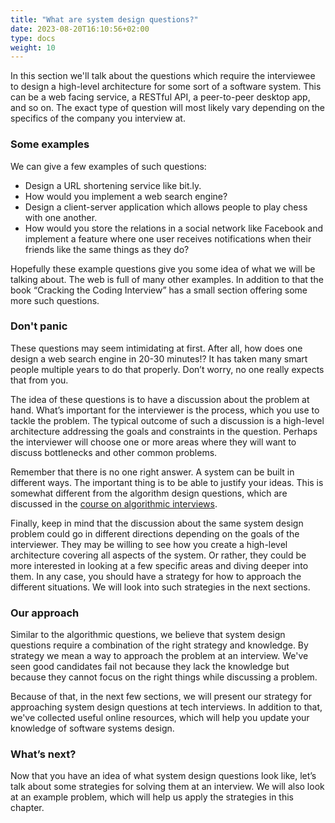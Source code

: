 ```yaml
---
title: "What are system design questions?"
date: 2023-08-20T16:10:56+02:00
type: docs
weight: 10
---
```

In this section we'll talk about the questions which require the interviewee to design a high-level architecture for some sort of a software system. This can be a web facing service, a RESTful API, a peer-to-peer desktop app, and so on. The exact type of question will most likely vary depending on the specifics of the company you interview at.

### Some examples

We can give a few examples of such questions:

* Design a URL shortening service like bit.ly.
* How would you implement a web search engine?
* Design a client-server application which allows people to play chess with one another.
* How would you store the relations in a social network like Facebook and implement a feature where one user receives notifications when their friends like the same things as they do?

Hopefully these example questions give you some idea of what we will be talking about. The web is full of many other examples. In addition to that the book “Cracking the Coding Interview” has a small section offering some more such questions.

### Don't panic

These questions may seem intimidating at first. After all, how does one design a web search engine in 20-30 minutes!? It has taken many smart people multiple years to do that properly. Don’t worry, no one really expects that from you.

The idea of these questions is to have a discussion about the problem at hand. What’s important for the interviewer is the process, which you use to tackle the problem. The typical outcome of such a discussion is a high-level architecture addressing the goals and constraints in the question. Perhaps the interviewer will choose one or more areas where they will want to discuss bottlenecks and other common problems.

Remember that there is no one right answer. A system can be built in different ways. The important thing is to be able to justify your ideas. This is somewhat different from the algorithm design questions, which are discussed in the [course on algorithmic interviews](/algorithms/).

Finally, keep in mind that the discussion about the same system design problem could go in different directions depending on the goals of the interviewer. They may be willing to see how you create a high-level architecture covering all aspects of the system. Or rather, they could be more interested in looking at a few specific areas and diving deeper into them. In any case, you should have a strategy for how to approach the different situations. We will look into such strategies in the next sections.

### Our approach

Similar to the algorithmic questions, we believe that system design questions require a combination of the right strategy and knowledge. By strategy we mean a way to approach the problem at an interview. We've seen good candidates fail not because they lack the knowledge but because they cannot focus on the right things while discussing a problem.

Because of that, in the next few sections, we will present our strategy for approaching system design questions at tech interviews. In addition to that, we've collected useful online resources, which will help you update your knowledge of software systems design.

### What’s next?

Now that you have an idea of what system design questions look like, let’s talk about some strategies for solving them at an interview. We will also look at an example problem, which will help us apply the strategies in this chapter.
